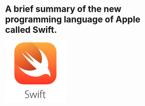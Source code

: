 # A brief summary of the new programming language of Apple called Swift.

![Swift Logo](  img/swift.png  )